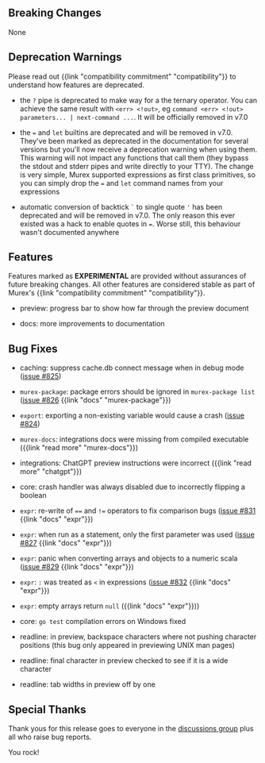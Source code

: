 ## Breaking Changes

None

## Deprecation Warnings

Please read out {{link "compatibility commitment" "compatibility"}} to understand how features are deprecated.

* the `?` pipe is deprecated to make way for a the ternary operator. You can achieve the same result with `<err> <!out>`, eg `command <err> <!out> parameters... | next-command ...`. It will be officially removed in v7.0
  
* the `=` and `let` builtins are deprecated and will be removed in v7.0. They've been marked as deprecated in the documentation for several versions but you'll now receive a deprecation warning when using them. This warning will not impact any functions that call them (they bypass the stdout and stderr pipes and write directly to your TTY). The change is very simple, Murex supported expressions as first class primitives, so you can simply drop the `=` and `let` command names from your expressions

* automatic conversion of backtick `` ` `` to single quote `'` has been deprecated and will be removed in v7.0. The only reason this ever existed was a hack to enable quotes in `=`. Worse still, this behaviour wasn't documented anywhere

## Features

Features marked as **EXPERIMENTAL** are provided without assurances of future breaking changes. All other features are considered stable as part of Murex's {{link "compatibility commitment" "compatibility"}}.

* preview: progress bar to show how far through the preview document

* docs: more improvements to documentation

## Bug Fixes

* caching: suppress cache.db connect message when in debug mode ([issue #825](https://github.com/lmorg/murex/issues/825))

* `murex-package`: package errors should be ignored in `murex-package list` ([issue #826](https://github.com/lmorg/murex/issues/826) {{link "docs" "murex-package"}})

* `export`: exporting a non-existing variable would cause a crash ([issue #824](https://github.com/lmorg/murex/issues/824))

* `murex-docs`: integrations docs were missing from compiled executable ({{link "read more" "murex-docs"}})

* integrations: ChatGPT preview instructions were incorrect ({{link "read more" "chatgpt"}})

* core: crash handler was always disabled due to incorrectly flipping a boolean

* `expr`: re-write of `==` and `!=` operators to fix comparison bugs ([issue #831](https://github.com/lmorg/murex/issues/831) {{link "docs" "expr"}})

* `expr`: when run as a statement, only the first parameter was used ([issue #827](https://github.com/lmorg/murex/issues/827) {{link "docs" "expr"}})

* `expr`: panic when converting arrays and objects to a numeric scala ([issue #829](https://github.com/lmorg/murex/issues/829) {{link "docs" "expr"}})

* `expr`: `:` was treated as `<` in expressions ([issue #832](https://github.com/lmorg/murex/issues/832) {{link "docs" "expr"}})

* `expr`: empty arrays return `null` ({{link "docs" "expr"}}))

* core: `go test` compilation errors on Windows fixed

* readline: in preview, backspace characters where not pushing character positions (this bug only appeared in previewing UNIX man pages)

* readline: final character in preview checked to see if it is a wide character

* readline: tab widths in preview off by one

## Special Thanks

Thank yous for this release goes to everyone in the [discussions group](https://github.com/lmorg/murex/discussions) plus all who raise bug reports.

You rock!
